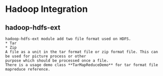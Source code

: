 # Hadoop Integration

## hadoop-hdfs-ext

    hadoop-hdfs-ext module add two file format used on HDFS. 
    * Tar   
    * Zip
    A file as a unit in the tar format file or zip format file. This can be used for picture process or other
    purpose which should be processed once a file.
    There is a usage demo class **TarMapReduceDemo** for tar format file mapreduce reference.
